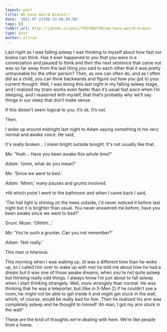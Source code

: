 ```yaml
---
layout: post
title: We have weird brains!!
date: '2011-07-22T08:33:00-05:00'
tags: []
tumblr_url: http://jahnke.us/post/7927882706/we-have-weird-brains
type: post
author: olivia
---
```


Last night as I was falling asleep I was thinking to myself about how fast our brains can think. Has it ever happened to you that you were in a conversation and paused to think and then the next sentence that came out was so far away from the last thing you said to each other that it was pretty untraceable for the other person? Then, as one can often do, and as I often did as a child, you can think backwards and figure out how you got to your current thought. Well, I was doing this last night in my falling asleep stage, and I realized my brain works even faster than it’s usual fast pace when I’m sleeping, and I reasoned with myself, that that’s probably why we’ll say things in our sleep that don’t make sense. 

If this doesn’t seem logical to you, it’s ok. It’s not. 

Then,

I woke up around midnight last night to Adam saying something in his very normal and awake voice. He said,

It's really broken… I mean bright outside tonight. It's not usually like
that.

*Me:* ‘Yeah… Have you been awake this whole time?’

*Adam:* ‘Umm, what do you mean?’

*Me:* ‘Since we went to bed.’

*Adam:* ‘Mmm,’ many pauses and grunts involved.

*At which point I went to the bathroom and when I came back I said,

'The hall light is shining on the trees outside, I'd never noticed it before last night but it is brighter than usual. You never answered me before, have you been awake since we went to bed?'

Grunt. Moan. ‘Ohhhh…’ 

*Me:* ‘You’re such a grunter. Can you not remember?’

*Adam:* ‘Not really.’

This man is hilarious. 

This morning when I was waking up, (it was a different time than he woke up, so I called him over to wake up with me) he told me about how he had a dream but it was one of those awake dreams, when you’re not quite asleep but thinking really odd things. I always know I’m just about to fall asleep when I start thinking strangely. Well, more strangely than normal. He was thinking that he was a teleporter, but (like in X-Men 2) if he couldn’t see a room, he might not be able to get inside it and might get stuck in the wall, which, of course, would be really bad for him. Then he realized his arm was completely asleep and he thought to himself ‘Ah man, I got my arm stuck in the wall!’ 

These are the kind of thoughts we’re dealing with here. We’re like people from a home.
